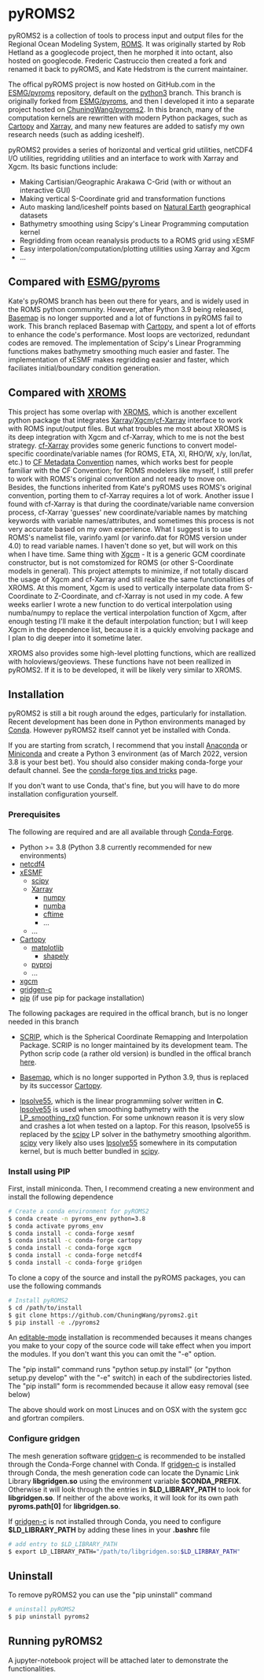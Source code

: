 # pyROMS2

pyROMS2 is a collection of tools to process input and output files for the Regional Ocean Modeling System, [ROMS].
It was originally started by Rob Hetland as a googlecode project, then he morphed it into octant, also hosted on googlecode.
Frederic Castruccio then created a fork and renamed it back to pyROMS, and Kate Hedstrom is the current maintainer.

The offical pyROMS project is now hosted on GitHub.com in the [ESMG/pyroms] repository, default on the [python3] branch.
This branch is originally forked from [ESMG/pyroms], and then I developed it into a separate project hosted on [ChuningWang/pyroms2].
In this branch, many of the computation kernels are rewritten with modern Python packages, such as [Cartopy] and [Xarray], and many new features are added to satisfy my own research needs (such as adding iceshelf).

pyROMS2 provides a series of horizontal and vertical grid utilities, netCDF4 I/O utilities, regridding utilities and an interface to work with Xarray and Xgcm. Its basic functions include:

  * Making Cartisian/Geographic Arakawa C-Grid (with or without an interactive GUI)
  * Making vertical S-Coordinate grid and transformation functions
  * Auto masking land/iceshelf points based on [Natural Earth] geographical datasets
  * Bathymetry smoothing using Scipy's Linear Programming computation kernel
  * Regridding from ocean reanalysis products to a ROMS grid using xESMF
  * Easy interpolation/computation/plotting utilities using Xarray and Xgcm
  * ...

## Compared with [ESMG/pyroms]
Kate's pyROMS branch has been out there for years, and is widely used in the ROMS python community. However, after Python 3.9 being released, [Basemap] is no longer supported and a lot of functions in pyROMS fail to work.
This branch replaced Basemap with [Cartopy], and spent a lot of efforts to enhance the code's performance. Most loops are vectorized, redundant codes are removed.
The implementation of Scipy's Linear Programming functions makes bathymetry smoothing much easier and faster.
The implementation of xESMF makes regridding easier and faster, which faciliates initial/boundary condition generation.

## Compared with [XROMS]
This project has some overlap with [XROMS], which is another excellent python package that integrates [Xarray]/[Xgcm]/[cf-Xarray] interface to work with ROMS input/output files.
But what troubles me most about XROMS is its deep integration with Xgcm and cf-Xarray, which to me is not the best strategy.
[cf-Xarray] provides some generic functions to convert model-specific coordinate/variable names (for ROMS, ETA, XI, RHO/W, x/y, lon/lat, etc.) to [CF Metadata Convention] names, which works best for people familiar with the CF Convention; for ROMS modelers like myself, I still prefer to work with ROMS's original convention and not ready to move on. Besides, the functions inherited from Kate's pyROMS uses ROMS's original convention, porting them to cf-Xarray requires a lot of work.
Another issue I found with cf-Xarray is that during the coordinate/variable name conversion process, cf-Xarray 'guesses' new coordinate/variable names by matching keywords with variable names/attributes, and sometimes this process is not very accurate based on my own experience. What I suggest is to use ROMS's namelist file, varinfo.yaml (or varinfo.dat for ROMS version under 4.0) to read variable names. I haven't done so yet, but will work on this when I have time.
Same thing with [Xgcm] - It is a generic GCM coordinate constructor, but is not comstomized for ROMS (or other S-Coordinate models in general).
This project attempts to minimize, if not totally discard the usage of Xgcm and cf-Xarray and still realize the same functionalities of XROMS. At this moment, Xgcm is used to vertically interpolate data from S-Coordinate to Z-Coordinate, and cf-Xarray is not used in my code. A few weeks earlier I wrote a new function to do vertical interpolation using numba/numpy to replace the vertical interpolation function of Xgcm, after enough testing I'll make it the default interpolation function; but I will keep Xgcm in the dependence list, because it is a quickly envolving package and I plan to dig deeper into it sometime later.

XROMS also provides some high-level plotting functions, which are reallized with holoviews/geoviews. These functions have not been reallized in pyROMS2. If it is to be developed, it will be likely very similar to XROMS.

## Installation

pyROMS2 is still a bit rough around the edges, particularly for installation.
Recent development has been done in Python environments managed by [Conda].
However pyROMS2 itself cannot yet be installed with Conda.

If you are starting from scratch, I recommend that you install [Anaconda] or [Miniconda]
and create a Python 3 environment (as of March 2022, version 3.8 is your best bet).
You should also consider making conda-forge your default channel. See the [conda-forge tips and tricks] page.

If you don't want to use Conda, that's fine, but you will have to do more installation configuration yourself.

### Prerequisites

The following are required and are all available through [Conda-Forge].

  * Python >= 3.8 (Python 3.8 currently recommended for new environments)
  * [netcdf4]
  * [xESMF]
    * [scipy]
    * [Xarray]
      * [numpy]
      * [numba]
      * [cftime]
      * ...
    * ...
  * [Cartopy]
    * [matplotlib]
      * [shapely]
    * [pyproj]
    * ...
  * [xgcm]
  * [gridgen-c]
  * [pip] (if use pip for package installation)

The following packages are required in the offical branch, but is no longer needed in this branch

  * [SCRIP], which is the Spherical Coordinate Remapping and Interpolation Package.
SCRIP is no longer maintained by its development team.
The Python scrip code (a rather old version) is bundled in the offical branch [here](https://github.com/ESMG/pyroms/tree/python3/pyroms/external/scrip).

  * [Basemap], which is no longer supported in Python 3.9, thus is replaced by its successor [Cartopy].

  * [lpsolve55], which is the linear programmiing solver written in **C**.
[lpsolve55] is used when smoothing bathymetry with the
[LP_smoothing_rx0](https://github.com/ChuningWang/pyroms2/tree/main/pyroms/bathy_tools/lp_smoothing.py) function.
For some unknown reason it is very slow and crashes a lot when tested on a laptop.
For this reason, lpsolve55 is replaced by the [scipy] LP solver in the bathymetry smoothing algorithm.
[scipy] very likely also uses [lpsolve55] somewhere in its computation kernel, but is much better bundled in [scipy].

### Install using PIP

First, install miniconda. Then, I recommend creating a new environment and install the following dependence

```bash
# Create a conda environment for pyROMS2
$ conda create -n pyroms_env python=3.8
$ conda activate pyroms_env
$ conda install -c conda-forge xesmf
$ conda install -c conda-forge cartopy
$ conda install -c conda-forge xgcm
$ conda install -c conda-forge netcdf4
$ conda install -c conda-forge gridgen
```

To clone a copy of the source and install the pyROMS packages, you can use the following commands
```bash
# Install pyROMS2
$ cd /path/to/install
$ git clone https://github.com/ChuningWang/pyroms2.git
$ pip install -e ./pyroms2
```

An [editable-mode](https://pip.pypa.io/en/stable/reference/pip_install/#editable-installs)
installation is recommended becauses it means changes you make to your copy of the source code will take effect when you import the modules.
If you don't want this you can omit the "-e" option.

The "pip install" command runs "python setup.py install" (or "python setup.py develop" with the "-e" switch) in each of the subdirectories listed.
The "pip install" form is recommended because it allow easy removal (see below)

The above should work on most Linuces and on OSX with the system gcc and gfortran compilers.

### Configure gridgen

The mesh generation software [gridgen-c] is recommended to be installed through the Conda-Forge channel with Conda.
If [gridgen-c] is installed through Conda, the mesh generation code can locate the Dynamic Link Library **libgridgen.so** using the environment variable **\$CONDA_PREFIX**.
Otherwise it will look through the entries in **\$LD_LIBRARY_PATH** to look for **libgridgen.so**.
If neither of the above works, it will look for its own path **pyroms.__path__[0]** for **libgridgen.so**.

If [gridgen-c] is not installed through Conda, you need to configure **\$LD_LIBRARY_PATH** by adding these lines in your **.bashrc** file

```bash
# add entry to $LD_LIBRARY_PATH
$ export LD_LIBRARY_PATH="/path/to/libgridgen.so:$LD_LIRBRAY_PATH"
```

## Uninstall

To remove pyROMS2 you can use the "pip uninstall" command

```bash
# uninstall pyROMS2
$ pip uninstall pyroms2
```

## Running pyROMS2

A jupyter-notebook project will be attached later to demonstrate the functionalities.


[ChuningWang/pyroms2]: https://github.com/ChuningWang/pyroms2
[ROMS]: https://www.myroms.org/
[ESMG/pyroms]: https://github.com/ESMG/pyroms
[python3]: https://github.com/ESMG/pyroms/tree/python3
[Cartopy]: https://scitools.org.uk/cartopy/docs/latest/
[Xarray]: https://xarray.pydata.org/en/stable/index.html
[cf-Xarray]: https://cf-xarray.readthedocs.io/en/latest/
[CF Metadata Convention]: https://cfconventions.org/
[Natural Earth]: https://www.naturalearthdata.com
[XROMS]: https://github.com/xoceanmodel/xroms
[Conda]: https://docs.conda.io/en/latest/
[Anaconda]: https://www.anaconda.com/
[Miniconda]: https://docs.conda.io/en/latest/miniconda.html
[conda-forge tips and tricks]: https://conda-forge.org/docs/user/tipsandtricks.html
[Conda-Forge]: https://conda-forge.org/
[xESMF]: https://xesmf.readthedocs.io/en/latest/
[numpy]: https://numpy.org/
[numba]: https://numba.pydata.org/
[scipy]: https://www.scipy.org/
[netcdf4]: https://unidata.github.io/netcdf4-python/netCDF4/index.html
[matplotlib]: https://matplotlib.org/
[shapely]: https://shapely.readthedocs.io/en/stable/manual.html
[pyproj]: https://pyproj4.github.io/pyproj/stable/
[cftime]: https://unidata.github.io/cftime/
[gridgen-c]: https://anaconda.org/conda-forge/gridgen
[pip]: https://pypi.org/project/pip/
[SCRIP]: https://github.com/SCRIP-Project/SCRIP
[Basemap]: https://basemaptutorial.readthedocs.io/en/latest/
[lpsolve55]: http://lpsolve.sourceforge.net/5.5/index.htm
[xgcm]: https://xgcm.readthedocs.io/en/latest/index.html
